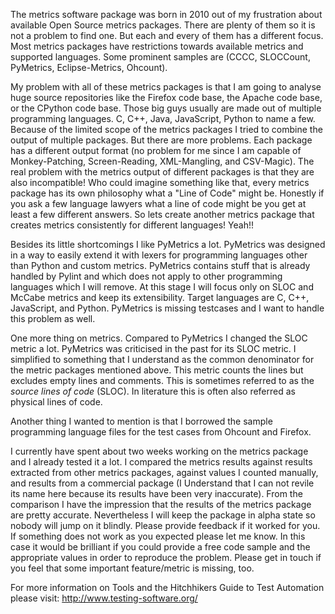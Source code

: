 The metrics software package was born in 2010 out of my frustration about available Open Source metrics packages. There are plenty of them so it is not a problem to find one. But each and every of them has a different focus. Most metrics packages have restrictions towards available metrics and supported languages. Some prominent samples are (CCCC, SLOCCount, PyMetrics, Eclipse-Metrics, Ohcount).

My problem with all of these metrics packages is that I am going to analyse huge source repositories like the Firefox code base, the Apache code base, or the CPython code base. Those big guys usually are made out of multiple programming languages. C, C++, Java, JavaScript, Python to name a few. Because of the limited scope of the metrics packages I tried to combine the output of multiple packages. But there are more problems. Each package has a different output format (no problem for me since I am capable of Monkey-Patching, Screen-Reading, XML-Mangling, and CSV-Magic). The real problem with the metrics output of different packages is that they are also incompatible! Who could imagine something like that, every metrics package has its own philosophy what a "Line of Code" might be. Honestly if you ask a few language lawyers what a line of code might be you get at least a few different answers. So lets create another metrics package that creates metrics consistently for different languages! Yeah!!

Besides its little shortcomings I like PyMetrics a lot. PyMetrics was designed in a way to easily extend it with lexers for programming languages other than Python and custom metrics. PyMetrics contains stuff that is already handled by Pylint and which does not apply to other programming languages which I will remove. At this stage I will focus only on SLOC and McCabe metrics and keep its extensibility. Target languages are C, C++, JavaScript, and Python. PyMetrics is missing testcases and I want to handle this problem as well.

One more thing on metrics. Compared to PyMetrics I changed the SLOC metric a lot. PyMetrics was criticised in the past for its SLOC metric. I simplified to something that I understand as the common denominator for the metric packages mentioned above. This metric counts the lines but excludes empty lines and comments. This is sometimes referred to as the *source lines of code* (SLOC). In literature this is often also referred as physical lines of code.

Another thing I wanted to mention is that I borrowed the sample programming language files for the test cases from Ohcount and Firefox.

I currently have spent about two weeks working on the metrics package and I already tested it a lot. I compared the metrics results against results extracted from other metrics packages, against values I counted manually, and results from a commercial package (I Understand that I can not revile its name here because its results have been very inaccurate). From the comparison I have the impression that the results of the metrics package are pretty accurate. Nevertheless I will keep the package in alpha state so nobody will jump on it blindly. Please provide feedback if it worked for you. If something does not work as you expected please let me know. In this case it would be brilliant if you could provide a free code sample and the appropriate values in order to reproduce the problem. Please get in touch if you feel that some important feature/metric is missing, too.

For more information on Tools and the Hitchhikers Guide to Test Automation please visit:
http://www.testing-software.org/
